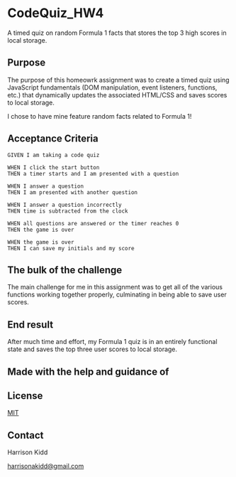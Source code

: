 # CodeQuiz_HW4
A timed quiz on random Formula 1 facts that stores the top 3 high scores in local storage.

## Purpose
The purpose of this homeowrk assignment was to create a timed quiz using JavaScript fundamentals (DOM manipulation, event listeners, functions, etc.) that dynamically updates the associated HTML/CSS and saves scores to local storage.

I chose to have mine feature random facts related to Formula 1!

## Acceptance Criteria
```
GIVEN I am taking a code quiz

WHEN I click the start button
THEN a timer starts and I am presented with a question

WHEN I answer a question
THEN I am presented with another question

WHEN I answer a question incorrectly
THEN time is subtracted from the clock

WHEN all questions are answered or the timer reaches 0
THEN the game is over

WHEN the game is over
THEN I can save my initials and my score
```

## The bulk of the challenge
The main challenge for me in this assignment was to get all of the various functions working together properly, culminating in being able to save user scores.  

## End result
After much time and effort, my Formula 1 quiz is in an entirely functional state and saves the top three user scores to local storage.

## Made with the help and guidance of 

## License
[MIT](https://choosealicense.com/licenses/mit/)

## Contact
Harrison Kidd

harrisonakidd@gmail.com 
